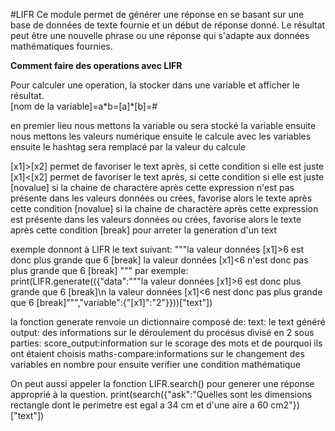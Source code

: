 #LIFR
Ce module permet de générer une réponse en se basant sur une base de données de texte fournie et un début de réponse donné. Le résultat peut être une nouvelle phrase ou une réponse qui s'adapte aux données mathématiques fournies.


<p><b>Comment faire des operations avec LIFR</b></p>
Pour calculer une operation, la stocker dans une variable et afficher le résultat.<br>
[nom de la variable]=a*b=[a]*[b]=#

en premier lieu nous mettons la variable ou sera stocké la variable
ensuite nous mettons les valeurs numérique
ensuite le calcule avec les variables
ensuite le hashtag sera remplacé par la valeur du calcule

[x1]>[x2] permet de favoriser le text après, si cette condition si elle est juste
[x1]<[x2] permet de favoriser le text après, si cette condition si elle est juste
[novalue] si la chaine de charactère après cette expression n'est pas présente dans les valeurs données ou crées, favorise alors le texte après cette condition
[novalue] si la chaine de charactère après cette expression est présente dans les valeurs données ou crées, favorise alors le texte après cette condition
[break] pour arreter la generation d'un text

exemple donnont à LIFR le text suivant:
"""la valeur données [x1]>6 est donc plus grande que 6 [break]
la valeur données [x1]<6 n'est donc pas plus grande que 6 [break]
"""
par exemple:
print(LIFR.generate(({"data":"""la valeur données [x1]>6 est donc plus grande que 6 [break]\n la valeur données [x1]<6 nest donc pas plus grande que 6 [break]""","variable":{"[x1]":"2"}}))["text"])

la fonction generate renvoie un dictionnaire composé de:
	text: le text généré 
	output: des informations sur le déroulement du procésus
			divisé en 2 sous parties:
				score_output:information sur le scorage des mots et de pourquoi ils ont étaient choisis
				maths-compare:informations sur le changement des variables en nombre pour ensuite verifier une condition mathématique



On peut aussi appeler la fonction LIFR.search() pour generer une réponse approprié à la question.
print(search({"ask":"Quelles sont les dimensions rectangle dont le perimetre est egal a 34 cm et d'une aire a 60 cm2"})["text"])
	
